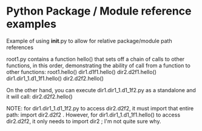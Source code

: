 # Python Package / Module reference examples

Example of using __init__.py to allow for relative package/module 
path references 

root1.py contains a function hello() that sets off a chain of calls to 
other functions, in this order, demonstrating the ability of call from 
a function to other functions:
    root1.hello()
    dir1.d1f1.hello()
    dir2.d2f1.hello()
    dir1.dir1_1.d1_1f1.hello()
    dir2.d2f2.hello()

On the other hand, you can execute dir1.dir1_1.d1_1f2.py as a 
standalone and it will call: dir2.d2f2.hello()

NOTE: for dir1.dir1_1.d1_1f2.py to access dir2.d2f2, it must import 
that entire path: import dir2.d2f2 .
However, for dir1.dir1_1.d1_1f1.hello() to access dir2.d2f2, it only
needs to import dir2 ; I'm not quite sure why.